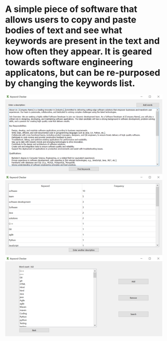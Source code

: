 # A simple piece of software that allows users to copy and paste bodies of text and see what keywords are present in the text and how often they appear. It is geared towards software engineering applicatons, but can be re-purposed by changing the keywords list.
![image](./screen1.PNG)
![image](./screen2.PNG)
![image](./screen3.PNG)
